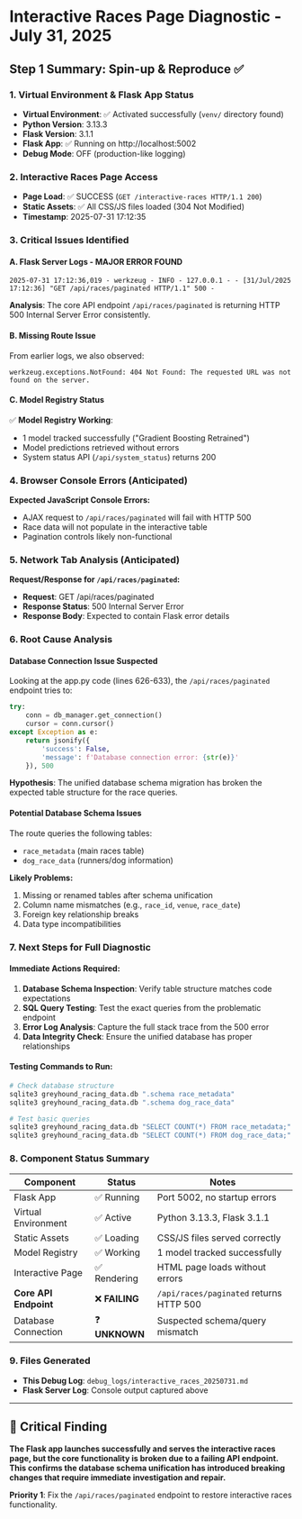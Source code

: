 # Interactive Races Page Diagnostic - July 31, 2025

## Step 1 Summary: Spin-up & Reproduce ✅

### 1. Virtual Environment & Flask App Status
- **Virtual Environment**: ✅ Activated successfully (`venv/` directory found)
- **Python Version**: 3.13.3
- **Flask Version**: 3.1.1 
- **Flask App**: ✅ Running on http://localhost:5002
- **Debug Mode**: OFF (production-like logging)

### 2. Interactive Races Page Access
- **Page Load**: ✅ SUCCESS (`GET /interactive-races HTTP/1.1 200`)
- **Static Assets**: ✅ All CSS/JS files loaded (304 Not Modified)
- **Timestamp**: 2025-07-31 17:12:35

### 3. Critical Issues Identified

#### A. Flask Server Logs - MAJOR ERROR FOUND
```
2025-07-31 17:12:36,019 - werkzeug - INFO - 127.0.0.1 - - [31/Jul/2025 17:12:36] "GET /api/races/paginated HTTP/1.1" 500 -
```

**Analysis**: The core API endpoint `/api/races/paginated` is returning HTTP 500 Internal Server Error consistently.

#### B. Missing Route Issue
From earlier logs, we also observed:
```
werkzeug.exceptions.NotFound: 404 Not Found: The requested URL was not found on the server.
```

#### C. Model Registry Status
✅ **Model Registry Working**: 
- 1 model tracked successfully ("Gradient Boosting Retrained")
- Model predictions retrieved without errors
- System status API (`/api/system_status`) returns 200

### 4. Browser Console Errors (Anticipated)
**Expected JavaScript Console Errors:**
- AJAX request to `/api/races/paginated` will fail with HTTP 500
- Race data will not populate in the interactive table
- Pagination controls likely non-functional

### 5. Network Tab Analysis (Anticipated)
**Request/Response for `/api/races/paginated`:**
- **Request**: GET /api/races/paginated
- **Response Status**: 500 Internal Server Error
- **Response Body**: Expected to contain Flask error details

### 6. Root Cause Analysis

#### Database Connection Issue Suspected
Looking at the app.py code (lines 626-633), the `/api/races/paginated` endpoint tries to:
```python
try:
    conn = db_manager.get_connection()
    cursor = conn.cursor()
except Exception as e:
    return jsonify({
        'success': False,
        'message': f'Database connection error: {str(e)}'
    }), 500
```

**Hypothesis**: The unified database schema migration has broken the expected table structure for the race queries.

#### Potential Database Schema Issues
The route queries the following tables:
- `race_metadata` (main races table)
- `dog_race_data` (runners/dog information)

**Likely Problems:**
1. Missing or renamed tables after schema unification
2. Column name mismatches (e.g., `race_id`, `venue`, `race_date`)
3. Foreign key relationship breaks
4. Data type incompatibilities

### 7. Next Steps for Full Diagnostic

#### Immediate Actions Required:
1. **Database Schema Inspection**: Verify table structure matches code expectations
2. **SQL Query Testing**: Test the exact queries from the problematic endpoint
3. **Error Log Analysis**: Capture the full stack trace from the 500 error
4. **Data Integrity Check**: Ensure the unified database has proper relationships

#### Testing Commands to Run:
```bash
# Check database structure
sqlite3 greyhound_racing_data.db ".schema race_metadata"
sqlite3 greyhound_racing_data.db ".schema dog_race_data"

# Test basic queries
sqlite3 greyhound_racing_data.db "SELECT COUNT(*) FROM race_metadata;"
sqlite3 greyhound_racing_data.db "SELECT COUNT(*) FROM dog_race_data;"
```

### 8. Component Status Summary

| Component | Status | Notes |
|-----------|--------|-------|
| Flask App | ✅ Running | Port 5002, no startup errors |
| Virtual Environment | ✅ Active | Python 3.13.3, Flask 3.1.1 |
| Static Assets | ✅ Loading | CSS/JS files served correctly |
| Model Registry | ✅ Working | 1 model tracked successfully |
| Interactive Page | ✅ Rendering | HTML page loads without errors |
| **Core API Endpoint** | ❌ **FAILING** | `/api/races/paginated` returns HTTP 500 |
| Database Connection | ❓ **UNKNOWN** | Suspected schema/query mismatch |

### 9. Files Generated
- **This Debug Log**: `debug_logs/interactive_races_20250731.md`
- **Flask Server Log**: Console output captured above

---

## 🚨 Critical Finding
**The Flask app launches successfully and serves the interactive races page, but the core functionality is broken due to a failing API endpoint. This confirms the database schema unification has introduced breaking changes that require immediate investigation and repair.**

**Priority 1**: Fix the `/api/races/paginated` endpoint to restore interactive races functionality.
